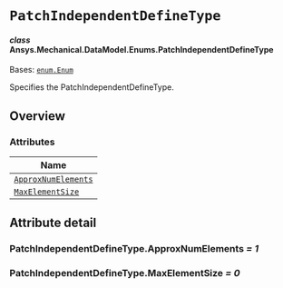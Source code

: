 # `PatchIndependentDefineType`

<a id="ansys.mechanical.stubs.v242.Ansys.Mechanical.DataModel.Enums.PatchIndependentDefineType"></a>

#### *class* Ansys.Mechanical.DataModel.Enums.PatchIndependentDefineType

Bases: [`enum.Enum`](https://docs.python.org/3/library/enum.html#enum.Enum)

Specifies the PatchIndependentDefineType.

<!-- !! processed by numpydoc !! -->

<a id="overview"></a>

## Overview

### Attributes

| Name |
| ---------------------------------------------------------------------------------------------------------------------------------------------------------- |
| [`ApproxNumElements`](#PatchIndependentDefineType.ApproxNumElements) |
| [`MaxElementSize`](#PatchIndependentDefineType.MaxElementSize) |

<a id="attribute-detail"></a>

## Attribute detail

<a id="PatchIndependentDefineType.ApproxNumElements"></a>

### PatchIndependentDefineType.ApproxNumElements *= 1*

<a id="PatchIndependentDefineType.MaxElementSize"></a>

### PatchIndependentDefineType.MaxElementSize *= 0*


